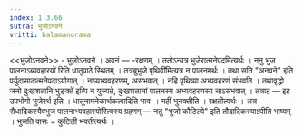 ```yaml
---
index: 1.3.66
sutra: भुजोऽनवने
vritti: balamanorama
---
```


<<भुजोऽनवने>> - भुजोऽनवने । अवनं — -रक्षणम् । ततोऽन्यत्र भुजेरात्मनेपदमित्यर्थः । ननु भुज पालनाऽब्यवहारयो॑ रिति धातुपाठे स्थितम् । तत्रबुभुजे पृथिवी॑मित्यत्र न पालनमर्थः । तथा सति "अनवने" इति पर्युदासादात्मनेपदाऽयोगात् । नाप्यभ्यवहरणम्, असंभवात् । नहि पृथिव्या अभ्यवहरणं संभवति । तथावृद्धो जनो दुःखशतानि भुङ्क्ते॑ इत्पि न युज्यते, दुःखशतानां पालनस्य अभ्यवहरणस्य चाऽसंभवात् । तत्राह —  इह उपभोगो भुजेरर्थ इति । धातूनामनेकार्थकत्वादिति भावः । महीं भुनक्तीति । रक्षतीत्यर्थः । अत्र रौधादिकस्यैवभुज पालनाभ्यवहारयो॑रित्यस्य ग्रहणम्  —  नतु "भुजो कौटिल्ये" इति तौदादिकस्याऽपीति भाष्यम् । भुजति वासः = कुटिली भवतीत्यर्थः । 